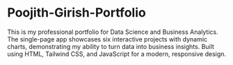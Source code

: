 # Poojith-Girish-Portfolio
This is my professional portfolio for Data Science and Business Analytics. The single-page app showcases six interactive projects with dynamic charts, demonstrating my ability to turn data into business insights. Built using HTML, Tailwind CSS, and JavaScript for a modern, responsive design.
